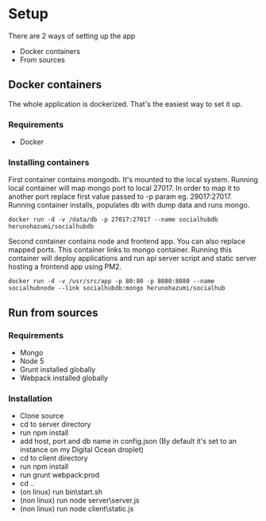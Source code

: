 # Setup

There are 2 ways of setting up the app
- Docker containers
- From sources

## Docker containers

The whole application is dockerized. That's the easiest way to set it up.

### Requirements
- Docker

### Installing containers

First container contains mongodb. It's mounted to the local system. Running local container will map mongo port to local 27017.
In order to map it to another port replace first value passed to -p param eg. 29017:27017.
Running container installs, populates db with dump data and runs mongo.

    docker run -d -v /data/db -p 27017:27017 --name socialhubdb  herunohazumi/socialhubdb

Second container contains node and frontend app. You can also replace mapped ports. This container links to mongo container.
Running this container will deploy applications and run api server script and static server hosting a frontend app using PM2.

    docker run -d -v /usr/src/app -p 80:80 -p 8080:8080 --name socialhubnode --link socialhubdb:mongo herunohazumi/socialhub

## Run from sources

### Requirements
- Mongo
- Node 5
- Grunt installed globally
- Webpack installed globally

### Installation

- Clone source
- cd to server directory
- run npm install
- add host, port and db name in config.json (By default it's set to an instance on my Digital Ocean droplet)
- cd to client directory
- run npm install
- run grunt webpack:prod
- cd ..
- (on linux) run bin\start.sh
- (non linux) run node server\server.js
- (non linux) run node client\static.js